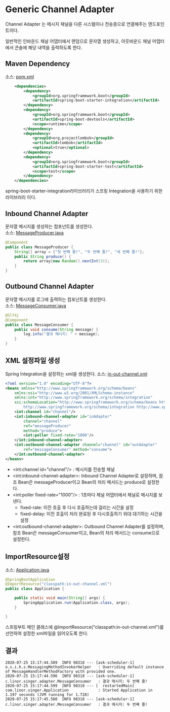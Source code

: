 # Generic Channel Adapter
Channel Adapter 는 메시지 채널을 다른 시스템이나 전송층으로 연결해주는 엔드포인트이다.  

일반적인 인바운드 채널 어뎁터에서 랜덤으로 문자열 생성하고, 아웃바운드 채널 어뎁터에서 콘솔에 해당 내역을 출력하도록 한다.  
## Maven Dependency
소스: [pom.xml](pom.xml)  
```xml
	<dependencies>
		<dependency>
			<groupId>org.springframework.boot</groupId>
			<artifactId>spring-boot-starter-integration</artifactId>
		</dependency>
		<dependency>
			<groupId>org.springframework.boot</groupId>
			<artifactId>spring-boot-devtools</artifactId>
			<scope>runtime</scope>
		</dependency>
		<dependency>
			<groupId>org.projectlombok</groupId>
			<artifactId>lombok</artifactId>
			<optional>true</optional>
		</dependency>
		<dependency>
			<groupId>org.springframework.boot</groupId>
			<artifactId>spring-boot-starter-test</artifactId>
			<scope>test</scope>
		</dependency>
	</dependencies>
```
spring-boot-starter-integration라이브러리가 스프링 Integration을 사용하기 위한 라이브러리 이다.

## Inbound Channel Adapter
문자열 메시지를 생성하는 컴포넌트를 생성한다.  
소스: [MessageProducer.java](src/main/java/com/linor/singer/adapter/MessageProducer.java)
```java
@Component
public class MessageProducer {
	String[] array = {"첫 번째 줄!", "두 번째 줄!", "세 번째 줄!"};
	public String produce() {
		return array[new Random().nextInt(3)];
	}
}
```

## Outbound Channel Adapter
문자열 메시지를 로그에 출력하는 컴포넌트를 생성한다.  
소스: [MessageConsumer.java](src/main/java/com/linor/singer/adapter/MessageConsumer.java)
```java
@Slf4j
@Component
public class MessageConsumer {
	public void consume(String message) {
		log.info("결과 메시지: " + message);
	}
}
```

## XML 설정파일 생성
Spring Integration을 설정하는 xml을 생성한다.
소스: [in-out-channel.xml](src/main/resources/in-out-channel.xml)
```xml
<?xml version="1.0" encoding="UTF-8"?>
<beans xmlns="http://www.springframework.org/schema/beans"
	xmlns:xsi="http://www.w3.org/2001/XMLSchema-instance"
	xmlns:int="http://www.springframework.org/schema/integration"
	xsi:schemaLocation="http://www.springframework.org/schema/beans http://www.springframework.org/schema/beans/spring-beans.xsd
		http://www.springframework.org/schema/integration http://www.springframework.org/schema/integration/spring-integration-5.2.xsd">
	<int:channel id="channel"/>
	<int:inbound-channel-adapter id="inAdapter" 
		channel="channel"
		ref="messageProducer"
		method="produce">
		<int:poller fixed-rate="1000"/>
	</int:inbound-channel-adapter>
	<int:outbound-channel-adapter channel="channel" id="outAdapter"
		ref="messageConsumer" method="consume">
	</int:outbound-channel-adapter>
</beans>
```
- <int:channel id="channel"/> : 메시지를 전송할 채널
- &lt;int:inbound-channel-adapter&gt;: Inbound Channel Adapter로 설정하며, 참조 Bean은 messageProducer이고 Bean의 처리 메서드는 produce로 설정한다.
- <int:poller fixed-rate="1000"/> : 1초마다 체널 어뎁터에서 체널로 메시지를 보낸다.  
  - fixed-rate: 이전 호출 후 다시 호출하는데 걸리는 시간을 설정  
  - fixed-delay: 이전 호출이 처리 완료된 후 다시호출하기 위대 대기하는 시간을 설정
- &lt;int:outbound-channel-adapter&gt;: Outbound Channel Adapter를 설정하며, 참조 Bean은 messageConsumer이고, Bean의 처리 메서드는 consume으로 설정한다.

## ImportResource설정
소스: [Application.java](src/main/java/com/linor/singer/Application.java)  
```java
@SpringBootApplication
@ImportResource("classpath:in-out-channel.xml")
public class Application {

	public static void main(String[] args) {
		SpringApplication.run(Application.class, args);
	}

}
```
스프링부트 메인 클래스에 @ImportResource("classpath:in-out-channel.xml")를 선언하여 설정한 xml파일을 읽어오도록 한다.  

## 결과
```log
2020-07-25 15:17:44.589  INFO 98318 --- [ask-scheduler-1] o.s.i.h.s.MessagingMethodInvokerHelper   : Overriding default instance of MessageHandlerMethodFactory with provided one.
2020-07-25 15:17:44.596  INFO 98318 --- [ask-scheduler-1] c.linor.singer.adapter.MessageConsumer   : 결과 메시지: 두 번째 줄!
2020-07-25 15:17:44.599  INFO 98318 --- [  restartedMain] com.linor.singer.Application             : Started Application in 1.197 seconds (JVM running for 1.728)
2020-07-25 15:17:45.580  INFO 98318 --- [ask-scheduler-1] c.linor.singer.adapter.MessageConsumer   : 결과 메시지: 두 번째 줄!
```
